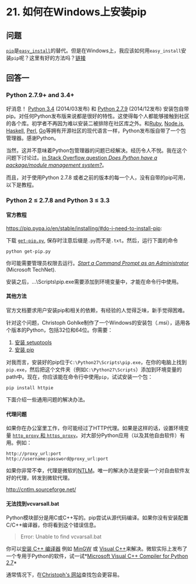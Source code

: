 # 21. 如何在Windows上安装pip

## 问题

[`pip`](https://pip.pypa.io/en/stable/)是[`easy_install`](http://setuptools.readthedocs.io/en/latest/easy_install.html)的替代。但是在Windows上，我应该如何用`easy_install`安装`pip`呢？这里有好的方法吗？[链接](https://stackoverflow.com/questions/4750806/how-do-i-install-pip-on-windows)

## 回答一

### Python 2.7.9+ and 3.4+

好消息！ [Python 3.4](https://docs.python.org/3/whatsnew/3.4.html) (2014/03发布) 和 [Python 2.7.9](https://docs.python.org/2/whatsnew/2.7.html#pep-477-backport-ensurepip-pep-453-to-python-2-7) (2014/12发布) 安装包自带pip。对任何Python发布版来说都是很好的特性。这使得每个人都能够接触到社区的各个库。初学者不再因为难以安装二被排除在社区库之外。和[Ruby](http://en.wikipedia.org/wiki/Ruby_%28programming_language%29), [Node.js](http://en.wikipedia.org/wiki/Node.js), [Haskell](http://en.wikipedia.org/wiki/Haskell_%28programming_language%29), [Perl](http://en.wikipedia.org/wiki/Perl), [Go](http://en.wikipedia.org/wiki/Go_%28programming_language%29)等拥有开源社区的现代语言一样，Python发布版自带了一个包管理器。感谢Python。

当然，这并不意味着Python包管理器的问题已经解决。经历令人不悦。我在这个问题下讨论过。[in Stack Overflow question *Does Python have a package/module management system?*](https://stackoverflow.com/questions/2436731/does-python-have-a-package-module-management-system/13445719#13445719)。

而且，对于使用Python 2.7.8 或者之前的版本的每一个人，没有自带的pip可用，以下是教程。

### Python 2 ≤ 2.7.8 and Python 3 ≤ 3.3

#### 官方教程

<https://pip.pypa.io/en/stable/installing/#do-i-need-to-install-pip>:

下载 [`get-pip.py`](https://bootstrap.pypa.io/get-pip.py), 保存时注意后缀是`.py`而不是`.txt`。然后，运行下面的命令

```shell
python get-pip.py
```

你可能需要管理员权限去运行。*[Start a Command Prompt as an Administrator](http://technet.microsoft.com/en-us/library/cc947813(v=ws.10).aspx)* (Microsoft TechNet).

安装之后，...\Scripts\pip.exe需要添加到环境变量中，才能在命令行中使用。

#### 其他方法

官方文档要求用户安装pip和相关的依赖，有经验的人觉得乏味，新手觉得困难。

针对这个问题，Christoph Gohlke制作了一个Windows的安装包（.msi），适用各个版本的Python，包括32位和64位。你需要：

1. [安装 setuptools](http://www.lfd.uci.edu/~gohlke/pythonlibs/#setuptools)
2. [安装 pip](http://www.lfd.uci.edu/~gohlke/pythonlibs/#pip)

对我而言，安装好的pip位于`C:\Python27\Scripts\pip.exe`，在你的电脑上找到`pip.exe`，然后把这个文件夹（例如`C:\Python27\Scripts`）添加到环境变量的path中。现在，你应该能在命令行中使用`pip`，试试安装一个包：

```shell
pip install httpie
```

下面介绍一些通用问题的解决办法。

#### 代理问题

如果你在办公室里工作，你可能经过了HTTP代理。如果是这样的话，设置环境变量 [`http_proxy` 和 `https_proxy`](http://docs.python.org/2/library/urllib.html)。对大部分Python应用（以及其他自由软件）有用。例如：

```shell
http://proxy_url:port
http://username:password@proxy_url:port
```

如果你非常不幸，代理是微软的[NTLM](https://en.wikipedia.org/wiki/NT_LAN_Manager)。唯一的解决办法是安装一个对自由软件友好的代理，转发到微软代理。

<http://cntlm.sourceforge.net/>

#### 无法找到vcvarsall.bat

Python模块部分是用C或C++写的。pip尝试从源代码编译。如果你没有安装配置C/C++编译器，你将看到这个错误信息。

> Error: Unable to find vcvarsall.bat

你可以[安装 C++ 编译器](https://stackoverflow.com/questions/2817869/error-unable-to-find-vcvarsall-bat) 例如 [MinGW](http://en.wikipedia.org/wiki/MinGW) 或 [Visual C++](http://en.wikipedia.org/wiki/Visual_C%2B%2B#32-bit_versions)来解决。微软实际上发布了一个专用于Python的软件，试一试*[Microsoft Visual C++ Compiler for Python 2.7](https://www.microsoft.com/en-us/download/details.aspx?id=44266)*

通常情况下，在[Christoph's 网站](http://www.lfd.uci.edu/~gohlke/pythonlibs/)查找包会更容易。